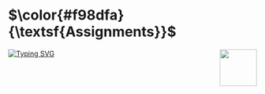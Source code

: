 # $\color{#f98dfa}{\textsf{Assignments}}$

<img src="https://github.com/NishanHP/Assignments/assets/129140129/8e922a9b-9e53-426b-bb76-aa713b03f521" height="75" width="75" align="right">

[![Typing SVG](https://readme-typing-svg.herokuapp.com?font=Fira+Code&weight=600&pause=1700&color=b3d9ff&random=false&width=435&lines=Here+I+upload+all+campus+assisgments)](https://git.io/typing-svg)

